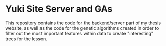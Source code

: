 # Yuki Site Server and GAs

This repository contains the code for the backend/server part of my thesis website, as well as the code for the genetic algorithms created in order to filter out the most important features within data to create "interesting" trees for the lesson.
